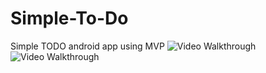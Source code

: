 # Simple-To-Do
Simple TODO android app using MVP
<img src='http://i.imgur.com/raw/submission/mikolasw/Simple-To-Do/master/SIMPLE_TO_DO.gif' title='Video Walkthrough' width='' alt='Video Walkthrough' />
<img src="/codepath/android-rottentomatoes-demo/raw/submission/anim_rotten_tomatoes.gif" alt="Video Walkthrough" style="max-width:100%;">
